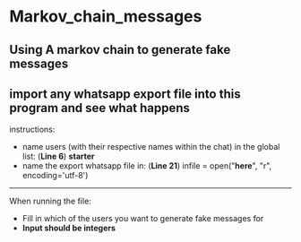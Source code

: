Markov_chain_messages
=======
Using A markov chain to generate fake messages
-------
import any whatsapp export file into this program and see what happens
-------
instructions:
* name users (with their respective names within the chat) in the global list: (**Line 6**) **starter** 
* name the export whatsapp file in: (**Line 21**) infile = open("**here**", "r", encoding='utf-8')
-------
When running the file:
* Fill in which of the users you want to generate fake messages for
* **Input should be __integers__**
